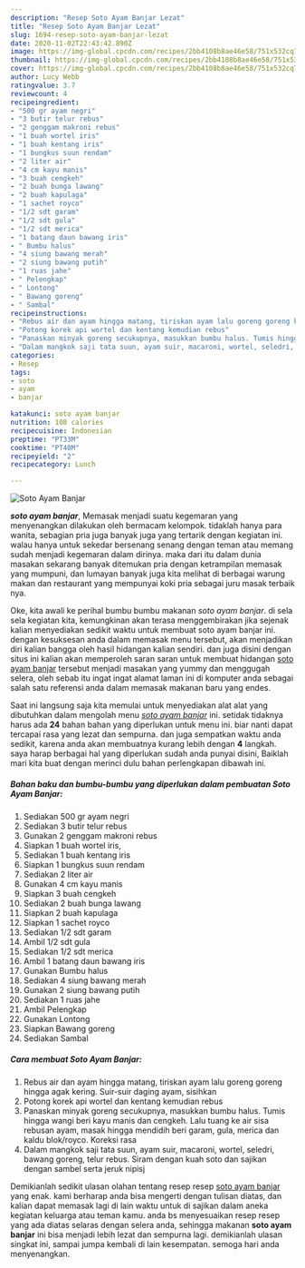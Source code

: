 ```yaml
---
description: "Resep Soto Ayam Banjar Lezat"
title: "Resep Soto Ayam Banjar Lezat"
slug: 1694-resep-soto-ayam-banjar-lezat
date: 2020-11-02T22:43:42.890Z
image: https://img-global.cpcdn.com/recipes/2bb4108b8ae46e58/751x532cq70/soto-ayam-banjar-foto-resep-utama.jpg
thumbnail: https://img-global.cpcdn.com/recipes/2bb4108b8ae46e58/751x532cq70/soto-ayam-banjar-foto-resep-utama.jpg
cover: https://img-global.cpcdn.com/recipes/2bb4108b8ae46e58/751x532cq70/soto-ayam-banjar-foto-resep-utama.jpg
author: Lucy Webb
ratingvalue: 3.7
reviewcount: 4
recipeingredient:
- "500 gr ayam negri"
- "3 butir telur rebus"
- "2 genggam makroni rebus"
- "1 buah wortel iris"
- "1 buah kentang iris"
- "1 bungkus suun rendam"
- "2 liter air"
- "4 cm kayu manis"
- "3 buah cengkeh"
- "2 buah bunga lawang"
- "2 buah kapulaga"
- "1 sachet royco"
- "1/2 sdt garam"
- "1/2 sdt gula"
- "1/2 sdt merica"
- "1 batang daun bawang iris"
- " Bumbu halus"
- "4 siung bawang merah"
- "2 siung bawang putih"
- "1 ruas jahe"
- " Pelengkap"
- " Lontong"
- " Bawang goreng"
- " Sambal"
recipeinstructions:
- "Rebus air dan ayam hingga matang, tiriskan ayam lalu goreng goreng hingga agak kering. Suir-suir daging ayam, sisihkan"
- "Potong korek api wortel dan kentang kemudian rebus"
- "Panaskan minyak goreng secukupnya, masukkan bumbu halus. Tumis hingga wangi beri kayu manis dan cengkeh. Lalu tuang ke air sisa rebusan ayam, masak hingga mendidih beri garam, gula, merica dan kaldu blok/royco. Koreksi rasa"
- "Dalam mangkok saji tata suun, ayam suir, macaroni, wortel, seledri, bawang goreng, telur rebus. Siram dengan kuah soto dan sajikan dengan sambel serta jeruk nipisj"
categories:
- Resep
tags:
- soto
- ayam
- banjar

katakunci: soto ayam banjar 
nutrition: 108 calories
recipecuisine: Indonesian
preptime: "PT33M"
cooktime: "PT40M"
recipeyield: "2"
recipecategory: Lunch

---
```



![Soto Ayam Banjar](https://img-global.cpcdn.com/recipes/2bb4108b8ae46e58/751x532cq70/soto-ayam-banjar-foto-resep-utama.jpg)

<b><i>soto ayam banjar</i></b>, Memasak menjadi suatu kegemaran yang menyenangkan dilakukan oleh bermacam kelompok. tidaklah hanya para wanita, sebagian pria juga banyak juga yang tertarik dengan kegiatan ini. walau hanya untuk sekedar bersenang senang dengan teman atau memang sudah menjadi kegemaran dalam dirinya. maka dari itu dalam dunia masakan sekarang banyak ditemukan pria dengan ketrampilan memasak yang mumpuni, dan lumayan banyak juga kita melihat di berbagai warung makan dan restaurant yang mempunyai koki pria sebagai juru masak terbaik nya.



Oke, kita awali ke perihal bumbu bumbu makanan <i>soto ayam banjar</i>. di sela sela kegiatan kita, kemungkinan akan terasa menggembirakan jika sejenak kalian menyediakan sedikit waktu untuk membuat soto ayam banjar ini. dengan kesuksesan anda dalam memasak menu tersebut, akan menjadikan diri kalian bangga oleh hasil hidangan kalian sendiri. dan juga disini dengan situs ini kalian akan memperoleh saran saran untuk membuat hidangan <u>soto ayam banjar</u> tersebut menjadi masakan yang yummy dan menggugah selera, oleh sebab itu ingat ingat alamat laman ini di komputer anda sebagai salah satu referensi anda dalam memasak makanan baru yang endes.


Saat ini langsung saja kita memulai untuk menyediakan alat alat yang dibutuhkan dalam mengolah menu <u><i>soto ayam banjar</i></u> ini. setidak tidaknya harus ada <b>24</b> bahan bahan yang diperlukan untuk menu ini. biar nanti dapat tercapai rasa yang lezat dan sempurna. dan juga sempatkan waktu anda sedikit, karena anda akan membuatnya kurang lebih dengan <b>4</b> langkah. saya harap berbagai hal yang diperlukan sudah anda punyai disini, Baiklah mari kita buat dengan merinci dulu bahan perlengkapan dibawah ini.

<!--inarticleads1-->

##### Bahan baku dan bumbu-bumbu yang diperlukan dalam pembuatan Soto Ayam Banjar:

1. Sediakan 500 gr ayam negri
1. Sediakan 3 butir telur rebus
1. Gunakan 2 genggam makroni rebus
1. Siapkan 1 buah wortel iris,
1. Sediakan 1 buah kentang iris
1. Siapkan 1 bungkus suun rendam
1. Sediakan 2 liter air
1. Gunakan 4 cm kayu manis
1. Siapkan 3 buah cengkeh
1. Sediakan 2 buah bunga lawang
1. Siapkan 2 buah kapulaga
1. Siapkan 1 sachet royco
1. Sediakan 1/2 sdt garam
1. Ambil 1/2 sdt gula
1. Sediakan 1/2 sdt merica
1. Ambil 1 batang daun bawang iris
1. Gunakan  Bumbu halus
1. Sediakan 4 siung bawang merah
1. Gunakan 2 siung bawang putih
1. Sediakan 1 ruas jahe
1. Ambil  Pelengkap
1. Gunakan  Lontong
1. Siapkan  Bawang goreng
1. Sediakan  Sambal




<!--inarticleads2-->

##### Cara membuat Soto Ayam Banjar:

1. Rebus air dan ayam hingga matang, tiriskan ayam lalu goreng goreng hingga agak kering. Suir-suir daging ayam, sisihkan
1. Potong korek api wortel dan kentang kemudian rebus
1. Panaskan minyak goreng secukupnya, masukkan bumbu halus. Tumis hingga wangi beri kayu manis dan cengkeh. Lalu tuang ke air sisa rebusan ayam, masak hingga mendidih beri garam, gula, merica dan kaldu blok/royco. Koreksi rasa
1. Dalam mangkok saji tata suun, ayam suir, macaroni, wortel, seledri, bawang goreng, telur rebus. Siram dengan kuah soto dan sajikan dengan sambel serta jeruk nipisj




Demikianlah sedikit ulasan olahan tentang resep resep <u>soto ayam banjar</u> yang enak. kami berharap anda bisa mengerti dengan tulisan diatas, dan kalian dapat memasak lagi di lain waktu untuk di sajikan dalam aneka kegiatan keluarga atau teman kamu. anda bs menyesuaikan resep resep yang ada diatas selaras dengan selera anda, sehingga makanan <b>soto ayam banjar</b> ini bisa menjadi lebih lezat dan sempurna lagi. demikianlah ulasan singkat ini, sampai jumpa kembali di lain kesempatan. semoga hari anda menyenangkan.
